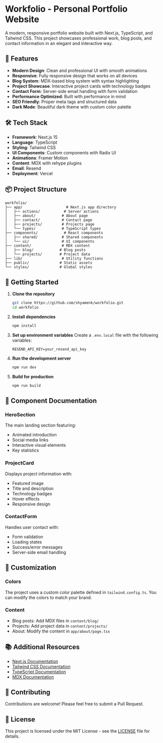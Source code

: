 # Workfolio - Personal Portfolio Website

A modern, responsive portfolio website built with Next.js, TypeScript, and Tailwind CSS. This project showcases professional work, blog posts, and contact information in an elegant and interactive way.

## 🚀 Features

- **Modern Design**: Clean and professional UI with smooth animations
- **Responsive**: Fully responsive design that works on all devices
- **Blog System**: MDX-based blog system with syntax highlighting
- **Project Showcase**: Interactive project cards with technology badges
- **Contact Form**: Server-side email handling with form validation
- **Performance Optimized**: Built with performance in mind
- **SEO Friendly**: Proper meta tags and structured data
- **Dark Mode**: Beautiful dark theme with custom color palette

## 🛠️ Tech Stack

- **Framework**: Next.js 15
- **Language**: TypeScript
- **Styling**: Tailwind CSS
- **UI Components**: Custom components with Radix UI
- **Animations**: Framer Motion
- **Content**: MDX with rehype plugins
- **Email**: Resend
- **Deployment**: Vercel

## 📦 Project Structure

```
workfolio/
├── app/                    # Next.js app directory
│   ├── actions/           # Server actions
│   ├── about/            # About page
│   ├── contact/          # Contact page
│   ├── projects/         # Projects page
│   └── types/            # TypeScript types
├── components/            # React components
│   ├── shared/           # Shared components
│   └── ui/               # UI components
├── content/              # MDX content
│   ├── blog/            # Blog posts
│   └── projects/        # Project data
├── lib/                  # Utility functions
├── public/              # Static assets
└── styles/              # Global styles
```

## 🚀 Getting Started

1. **Clone the repository**

   ```bash
   git clone https://github.com/shyamenk/workfolio.git
   cd workfolio
   ```

2. **Install dependencies**

   ```bash
   npm install
   ```

3. **Set up environment variables**
   Create a `.env.local` file with the following variables:

   ```env
   RESEND_API_KEY=your_resend_api_key
   ```

4. **Run the development server**

   ```bash
   npm run dev
   ```

5. **Build for production**
   ```bash
   npm run build
   ```

## 📝 Component Documentation

### HeroSection

The main landing section featuring:

- Animated introduction
- Social media links
- Interactive visual elements
- Key statistics

### ProjectCard

Displays project information with:

- Featured image
- Title and description
- Technology badges
- Hover effects
- Responsive design

### ContactForm

Handles user contact with:

- Form validation
- Loading states
- Success/error messages
- Server-side email handling

## 🎨 Customization

### Colors

The project uses a custom color palette defined in `tailwind.config.ts`. You can modify the colors to match your brand.

### Content

- Blog posts: Add MDX files in `content/blog/`
- Projects: Add project data in `content/projects/`
- About: Modify the content in `app/about/page.tsx`

## 📚 Additional Resources

- [Next.js Documentation](https://nextjs.org/docs)
- [Tailwind CSS Documentation](https://tailwindcss.com/docs)
- [TypeScript Documentation](https://www.typescriptlang.org/docs)
- [MDX Documentation](https://mdxjs.com/docs)

## 🤝 Contributing

Contributions are welcome! Please feel free to submit a Pull Request.

## 📄 License

This project is licensed under the MIT License - see the [LICENSE](LICENSE) file for details.
